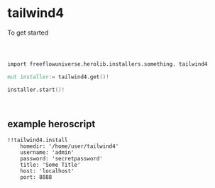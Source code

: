 # tailwind4



To get started

```v



import freeflowuniverse.herolib.installers.something. tailwind4

mut installer:= tailwind4.get()!

installer.start()!




```

## example heroscript


```hero
!!tailwind4.install
    homedir: '/home/user/tailwind4'
    username: 'admin'
    password: 'secretpassword'
    title: 'Some Title'
    host: 'localhost'
    port: 8888

```



